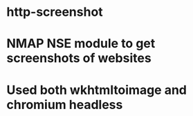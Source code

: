 # http-screenshot

# NMAP NSE module to get screenshots of websites

# Used both wkhtmltoimage and chromium headless
